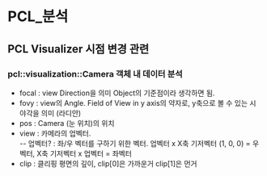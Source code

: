 # PCL_분석    

PCL Visualizer 시점 변경 관련
----------    
### pcl::visualization::Camera 객체 내 데이터 분석    
- focal : view Direction을 의미 Object의 기준점이라 생각하면 됨.    
- fovy : view의 Angle. Field of View in y axis의 약자로, y축으로 볼 수 있는 시야각을 의미 (라디안)    
- pos : Camera (눈 위치)의 위치    
- view : 카메라의 업벡터.    
-- 업벡터? : 좌/우 벡터를 구하기 위한 벡터. 업벡터 x X축 기저벡터 (1, 0, 0) = 우벡터, X축 기저벡터 x 업벡터 = 좌벡터    
- clip : 클리핑 평면의 깊이, clip\[0]은 가까운거 clip\[1]은 먼거
